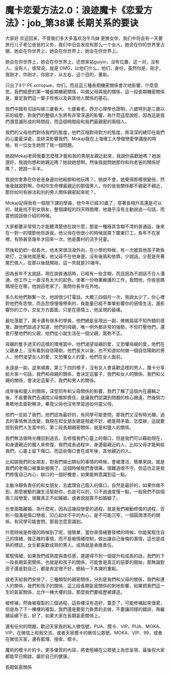 # 魔卡恋爱方法2.0：浪迹魔卡《恋爱方法》：job_第38课 长期关系的要诀

大家好 欢迎回来，不管我们多大多喜欢泡牛鸟妹 更换女伴，我们中将会有一天要旅行儿子老公爸爸的义务，我们中旧会发现有那么一个女人，她会在你的世界里占据，她会在你世界上，她会在你世界上，她会在你世界上。

她会在你世界上，她会在你世界上，还想来站guiyin，没有位置，这一对，没有人，没有人，很常说，就是 OMG，以他们什么，他们，身份，虽然你是，刚才，我刚才，你刚才，你刚才，从左右，这个目的，重新。

只出了4个 PE которые，你们，而且這三種長期機密關係會次地影響，什麼意思，我們經歷的第一種長期機密關係，叫做父母與我的關係，這一段長期機密關係是，奠定我們這一輩子性格以及與其他人關係的基石。

我們中國有句話叫做三歲看大、七歲看老，西方心理學也證明，六歲特別是三歲以前的經歷，對我們的整個人生將有非常深遠的影響，為什麼這麼說呢，因為這是我們潛意識形成的時間段，而這個時間段和我們最親密的兩個人。

我們的父母他們對待我們的態度，他們互相對待對方的態度，將深深的繞印在我們的心靈最深處，並終深影響我們，Mokaji我在上海理工大學做戀愛學講座的時候，有一位女生她問了我一個問題。

她說Mokaji老師我要怎麼樣才能和我的男朋友親近起來，我說你喜歡她嗎？她說還好，我說你想和她親近嗎？她說她想啊，然後我就問她那你和你老爸的關係好嗎？，她說一半半。

我說你會靠在你爸爸身邊向他殺膠和他玩嗎？，她說不會，她覺得那樣很變扭，然後我就說對啊，你和你生命裡最親近的那個男人，你的爸爸關係都不親密不親近，那你如何有辦法和別的男人關係親密起來呢？。

Mokaji記得我有一個現下課的學員，他今年已經30歲了，穿著長相升高還是可以的，就是找不到女朋友，整個課程的四天時間裡，他幾乎沒有主動說過一句話，而當他說話做介紹的時候。

大家都要非常努力才能聽清楚他在說什麼，那是一種極其含糊不清的普通話，後來在一對一的環節他告訴我，他父母在他很小的時候就南下廣東打工，長年不在家裡，有時甚至幾年才回來一次，他是農村的流手兒童。

然後和奶奶一起長大，他本來很活潑外向，在小學的時候，有一次被其他孩子欺負歐打，之後他就感覺，他父母不在他身邊，沒有後盾和依靠，少說話，少惹是夾著尾巴做人，從那以後就開始，這一夾就是20幾年。

因為長年不太說話，現在說普通話時，已經有一些含糊，而且因為不說話不合人溝通，他工作上一直沒有太大的起色，坐著一份物業維護的工作，我問他，你爸爸媽媽現在在哪，他說回老家了，我問你長年在外地。

多久和他們聯繫一次，他說很少打電話，大概三四個月一次，我說太少了，你心裡對他們有怨恨，而且怨恨慢慢帶來的，負能量已經不單單影響你的感情生活，還影響你的工作，交友方方面面，只是在感情上，他呈現的最痛。

最吃落罷了，魔卡還有很多的學員，他們總是呈現出一副，微微諾諾不知所錯的感覺，跟他們談過才知道，他們的母親，唯一例外都非常的強勢，不但打壓他們，還會打壓他們的父親，他們從小就生活在一個父親，尾弥不正。

母親的隻手遮天的這樣的環境當中，他們渴望母親的愛，又恐懼母親的愛，他們在父親身上，沒有看到自信陽剛，他們長大以後，也不知道如何做一個自信陽剛的男人，他們渴望女人的愛，又恐懼女人的愛，他們在女人面前。

永遠是一副，逆來順壽，第三下四的樣子，沒有女人會喜歡這樣的男人，魔卡分享給大家一句話，我們和母親的關係，會決定這輩子，我們和女人的關係，我們和父親的關係，會決定這輩子，我們和男人的關係。

成年後和獵人的關係，深受同年和父母關係的影響，我們了解了這個內在邏輯之後，不是要我們去滿院父母推卸責任，是讓我們認識到問題的核心跟遠，然後努力勇敢地去面對解決，畢竟父母也沒有學習過如何當父母。

他們一定給了我們，他們認為最好的，有同學可能會問，那我們又沒有時光機，過去的事情無法改變，我現在和女朋友總是相處不好，總是鬧矛盾，怎麼辦，這就要提到我們人生當中的，第二段長期親密關係，就是和獵人的關係。

我們無法做時光機回到過去，去修復我們心靈上的傷口，但是我們可以藉助現在，和身邊親近的獵人來修復，我們成長過程中，身邊最親近的人，比如父母才能夠給我們，心靈上留下傷口，而這些傷口會在成年後，其他親近的人。

比如說我們的女朋友，對我們做出類似的事情的時候，會被激活，簡單來說，就是我們的老傷口被重新接開了，這個時候我們會很痛，很難過很不守，但這也正是我們修復自己內心，缺口的一個好機會，如果能夠意識到這一點。

主動冷靜負責任的和女朋友，去處理自己吸入的傷口，自然是最好的，如果你做不到，那麼被動的讓生活幫助你，也是可以的，只不過速度慢一點，一般我們不談個兩三段戀愛，很難真正不如婚姻，或者說就算不如婚姻了。

也會面臨離婚，為什麼呢，因為這幾段戀愛的過程，就是我們被動修復的過程，否則一個滿是傷口戀痕，凹凸起伏不平的內心，是不可能沉窄，一個圓潤漂亮的關係，有同學可能會問，那我怎麼意識到。

什麼時候是修復的時候到了呢，很簡單，當你來情緒要發標的時候，你能駕馭住自己的情緒，做正確的事情，而不是被情緒控制，做出讓自己後悔的事情，這也是成熟的標誌，女生都喜歡成熟的男人，成熟就是承擔責任。

駕馭情緒，如果我們成熟度與責任感，遲遲得不到一個提升和成長的話，我們的下一段長期氣密關係，也就是和孩子的關係，可能會是真正的惡夢的開始，那無論對孩子還是對自己，都是肯定很不好，總結一下本課的重點。

就老天給我們安排了，三種類型的親密關係，分別是我們和父母的關係，我們和連人的關係，我們和孩子的關係，這三段長期氣密關係的刺地影響，如果把我們這一生的氣密關係，比作一棟大樓的話，那麼我們要經歷被建造。

被修補，然後被複製的三個過程，這些樓沒有造好，蓋歪了，可能修補起來很累，但是為了下一棟樓的複製，我們還是要努力負責的去做，不要讓同樣的錯誤，再繼續延續下去，好了，如果大家在長期氣密關係上。

還有任何的問題，歡迎天家我的私人微信號，PUA、模卡、VIP，PUA、MOKA、VIP，在微信上和我交流，或者天家模卡的微信公眾號，MOKA、VIP、99，或者在微信天家，還有藍理、搜索、模卡。

魔術的模卡片的卡，更多優質的內容，將會陸續在公眾號上為您呈現，最後祝大家都能早日開啟，屬於自己的健康。

長期氣密關係
